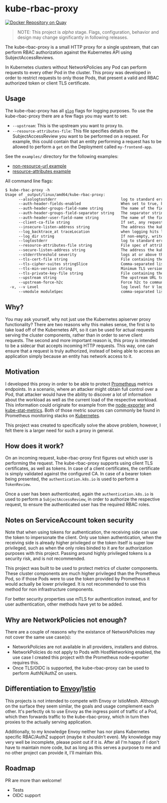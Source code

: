 # kube-rbac-proxy

[![Docker Repository on Quay](https://quay.io/repository/brancz/kube-rbac-proxy/status "Docker Repository on Quay")](https://quay.io/repository/brancz/kube-rbac-proxy)

> NOTE: This project is *alpha* stage. Flags, configuration, behavior and design may change significantly in following releases.

The kube-rbac-proxy is a small HTTP proxy for a single upstream, that can perform RBAC authorization against the Kubernetes API using SubjectAccessReviews.

In Kubernetes clusters without NetworkPolicies any Pod can perform requests to every other Pod in the cluster. This proxy was developed in order to restrict requests to only those Pods, that present a valid and RBAC authorized token or client TLS certificate.

## Usage

The kube-rbac-proxy has all [`glog`](https://github.com/golang/glog) flags for logging purposes. To use the kube-rbac-proxy there are a few flags you may want to set:

* `--upstream`: This is the upstream you want to proxy to.
* `--resource-attributes-file`: This file specifies details on the SubjectAccessReview you want to be performed on a request. For example, this could contain that an entity performing a request has to be allowed to perform a `get` on the Deployment called `my-frontend-app`.

See the `examples/` directory for the following examples:

* [non-resource-url example](examples/non-resource-url)
* [resource-attributes example](examples/resource-attributes)

All command line flags:

[embedmd]:# (_output/help.txt)
```txt
$ kube-rbac-proxy -h
Usage of _output/linux/amd64/kube-rbac-proxy:
      --alsologtostderr                             log to standard error as well as files
      --auth-header-fields-enabled                  When set to true, kube-rbac-proxy adds auth-related fields to the headers of http requests sent to the upstream
      --auth-header-groups-field-name string        The name of the field inside a http(2) request header to tell the upstream server about the user's groups (default "x-remote-groups")
      --auth-header-groups-field-separator string   The separator string used for concatenating multiple group names in a groups header field's value (default "|")
      --auth-header-user-field-name string          The name of the field inside a http(2) request header to tell the upstream server about the user's name (default "x-remote-user")
      --client-ca-file string                       If set, any request presenting a client certificate signed by one of the authorities in the client-ca-file is authenticated with an identity corresponding to the CommonName of the client certificate.
      --insecure-listen-address string              The address the kube-rbac-proxy HTTP server should listen on.
      --log_backtrace_at traceLocation              when logging hits line file:N, emit a stack trace (default :0)
      --log_dir string                              If non-empty, write log files in this directory
      --logtostderr                                 log to standard error instead of files
      --resource-attributes-file string             File spec of attributes-record to use for SubjectAccessReview. If unspecified, requests will attempted to be verified through non-resource-url attributes in the SubjectAccessReview.
      --secure-listen-address string                The address the kube-rbac-proxy HTTPs server should listen on.
      --stderrthreshold severity                    logs at or above this threshold go to stderr (default 2)
      --tls-cert-file string                        File containing the default x509 Certificate for HTTPS. (CA cert, if any, concatenated after server cert)
      --tls-cipher-suites stringSlice               Comma-separated list of cipher suites for the server. Values are from tls package constants (https://golang.org/pkg/crypto/tls/#pkg-constants). If omitted, the default Go cipher suites will be used
      --tls-min-version string                      Minimum TLS version supported. Value must match version names from https://golang.org/pkg/crypto/tls/#pkg-constants. (default "VersionTLS12")
      --tls-private-key-file string                 File containing the default x509 private key matching --tls-cert-file.
      --upstream string                             The upstream URL to proxy to once requests have successfully been authenticated and authorized.
      --upstream-force-h2c                          Force h2c to communiate with the upstream. This is required when the upstream speaks h2c(http/2 cleartext - insecure variant of http/2) only. For example, go-grpc server in the insecure mode, such as helm's tiller w/o TLS, speaks h2c only
  -v, --v Level                                     log level for V logs
      --vmodule moduleSpec                          comma-separated list of pattern=N settings for file-filtered logging
```

## Why?

You may ask yourself, why not just use the Kubernetes apiserver proxy functionality? There are two reasons why this makes sense, the first is to take load off of the Kubernetes API, so it can be used for actual requests serving the cluster components, rather than in order to serve client requests. The second and more important reason is, this proxy is intended to be a sidecar that accepts incoming HTTP requests. This way, one can ensure that a request is truly authorized, instead of being able to access an application simply because an entity has network access to it.

## Motivation

I developed this proxy in order to be able to protect [Prometheus](https://prometheus.io/) metrics endpoints. In a scenario, where an attacker might obtain full control over a Pod, that attacker would have the ability to discover a lot of information about the workload as well as the current load of the respective workload. This information could originate for example from the [node-exporter](https://github.com/prometheus/node_exporter) and [kube-stat-metrics](https://github.com/kubernetes/kube-state-metrics). Both of those metric sources can commonly be found in Prometheus monitoring stacks on [Kubernetes](https://kubernetes.io/).

This project was created to specifically solve the above problem, however, I felt there is a larger need for such a proxy in general.

## How does it work?

On an incoming request, kube-rbac-proxy first figures out which user is performing the request. The kube-rbac-proxy supports using client TLS certificates, as well as tokens. In case of a client certificates, the certificate is simply validated against the configured CA. In case of a bearer token being presented, the `authentication.k8s.io` is used to perform a `TokenReview`.

Once a user has been authenticated, again the `authentication.k8s.io` is used to perform a `SubjectAccessReview`, in order to authorize the respective request, to ensure the authenticated user has the required RBAC roles.

## Notes on ServiceAccount token security

Note that when using tokens for authentication, the receiving side can use the token to impersonate the client. Only use token authentication, when the receiving side is already higher privileged or the token itself is super low privileged, such as when the only roles binded to it are for authorization purposes with this project. Passing around highly privileged tokens is a security risk, and is not recommended.

This project was built to be used to protect metrics of cluster components. These cluster components are much higher privileged than the Prometheus Pod, so if those Pods were to use the token provided by Prometheus it would actually be lower privileged. It is not recommended to use this method for non infrastructure components.

For better security properties use mTLS for authentication instead, and for user authentication, other methods have yet to be added.

## Why are NetworkPolicies not enough?

There are a couple of reasons why the existance of NetworkPolicies may not cover the same use case(s):

* NetworkPolicies are not available in all providers, installers and distros.
* NetworkPolicies do not apply to Pods with HostNetworking enabled, the use case I created this project with the Prometheus node-exporter requires this.
* Once TLS/OIDC is supported, the kube-rbac-proxy can be used to perform AuthN/AuthZ on users.

## Differentiation to [Envoy](https://www.envoyproxy.io/)/[Istio](https://istio.io/)

This projects is not intended to compete with Envoy or IstioMesh. Although on the surface they seem similar, the goals and usage complement each other. It's perfectly ok to use Envoy as the ingress point of traffic of a Pod, which then forwards traffic to the kube-rbac-proxy, which in turn then proxies to the actually serving application.

Additionally, to my knowledge Envoy neither has nor plans Kubernetes specific RBAC/AuthZ support (maybe it shouldn’t even). My knowledge may very well be incomplete, please point out if it is. After all I'm happy if I don't have to maintain more code, but as long as this serves a purpose to me and no other project can provide it, I'll maintain this.

## Roadmap

PR are more than welcome!

* Tests
* OIDC support
